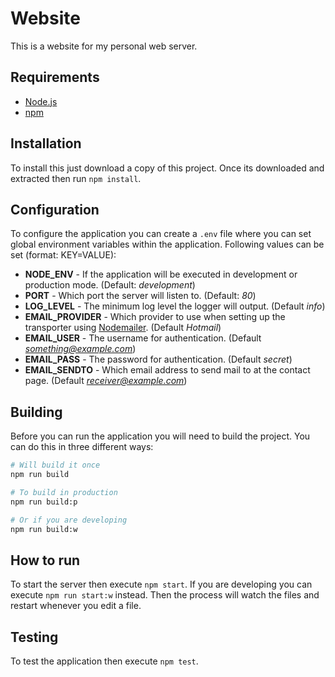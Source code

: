 # Website
This is a website for my personal web server.

## Requirements
- [Node.js](https://nodejs.org)
- [npm](https://www.npmjs.com/)

## Installation
To install this just download a copy of this project.
Once its downloaded and extracted then run `npm install`.

## Configuration
To configure the application you can create a `.env` file
where you can set global environment variables within the application.
Following values can be set (format: KEY=VALUE):

- **NODE_ENV** - If the application will be executed in development or production mode. (Default: *development*)
- **PORT** - Which port the server will listen to. (Default: *80*)
- **LOG_LEVEL** - The minimum log level the logger will output. (Default *info*)
- **EMAIL_PROVIDER** - Which provider to use when setting up the transporter using [Nodemailer](https://nodemailer.com/smtp/well-known/). (Default *Hotmail*)
- **EMAIL_USER** - The username for authentication. (Default *something@example.com*)
- **EMAIL_PASS** - The password for authentication. (Default *secret*)
- **EMAIL_SENDTO** - Which email address to send mail to at the contact page. (Default *receiver@example.com*)

## Building
Before you can run the application you will need to build the project.
You can do this in three different ways:

```bash
# Will build it once
npm run build

# To build in production
npm run build:p

# Or if you are developing
npm run build:w
```

## How to run
To start the server then execute `npm start`.
If you are developing you can execute `npm run start:w` instead.
Then the process will watch the files and restart whenever you edit a file.

## Testing
To test the application then execute `npm test`.
